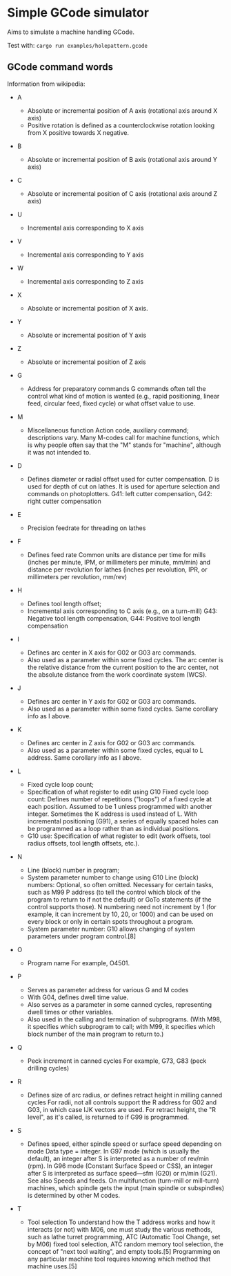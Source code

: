 Simple GCode simulator
================

Aims to simulate a machine handling GCode.

Test with:
`cargo run examples/holepattern.gcode`


GCode command words
----------------

Information from wikipedia:
* A
  * Absolute or incremental position of A axis (rotational axis around X axis)
  * Positive rotation is defined as a counterclockwise rotation looking from X positive towards X negative.
* B
  * Absolute or incremental position of B axis (rotational axis around Y axis)
* C
  * Absolute or incremental position of C axis (rotational axis around Z axis)
* U
  * Incremental axis corresponding to X axis
* V
  * Incremental axis corresponding to Y axis 
* W
  * Incremental axis corresponding to Z axis 
* X
  * Absolute or incremental position of X axis.
* Y
  * Absolute or incremental position of Y axis
* Z
  * Absolute or incremental position of Z axis 

* G
  * Address for preparatory commands G commands often tell the control what kind of motion is wanted (e.g., rapid positioning, linear feed, circular feed, fixed cycle) or what offset value to use.
* M
  * Miscellaneous function Action code, auxiliary command; descriptions vary. Many M-codes call for machine functions, which is why people often say that the "M" stands for "machine", although it was not intended to.

* D
  * Defines diameter or radial offset used for cutter compensation. D is used for depth of cut on lathes. It is used for aperture selection and commands on photoplotters. G41: left cutter compensation, G42: right cutter compensation
* E
  * Precision feedrate for threading on lathes
* F
  * Defines feed rate Common units are distance per time for mills (inches per minute, IPM, or millimeters per minute, mm/min) and distance per revolution for lathes (inches per revolution, IPR, or millimeters per revolution, mm/rev)
* H
  * Defines tool length offset;
  * Incremental axis corresponding to C axis (e.g., on a turn-mill) G43: Negative tool length compensation, G44: Positive tool length compensation
* I   
  * Defines arc center in X axis for G02 or G03 arc commands.
  * Also used as a parameter within some fixed cycles. The arc center is the relative distance from the current position to the arc center, not the absolute distance from the work coordinate system (WCS).
* J
  * Defines arc center in Y axis for G02 or G03 arc commands.
  * Also used as a parameter within some fixed cycles. Same corollary info as I above.
* K
  * Defines arc center in Z axis for G02 or G03 arc commands.
  * Also used as a parameter within some fixed cycles, equal to L address. Same corollary info as I above.
* L
  * Fixed cycle loop count;
  * Specification of what register to edit using G10 Fixed cycle loop count: Defines number of repetitions ("loops") of a fixed cycle at each position. Assumed to be 1 unless programmed with another integer. Sometimes the K address is used instead of L. With incremental positioning (G91), a series of equally spaced holes can be programmed as a loop rather than as individual positions.
  * G10 use: Specification of what register to edit (work offsets, tool radius offsets, tool length offsets, etc.).
* N
  * Line (block) number in program;
  * System parameter number to change using G10 Line (block) numbers: Optional, so often omitted. Necessary for certain tasks, such as M99 P address (to tell the control which block of the program to return to if not the default) or GoTo statements (if the control supports those). N numbering need not increment by 1 (for example, it can increment by 10, 20, or 1000) and can be used on every block or only in certain spots throughout a program.
  * System parameter number: G10 allows changing of system parameters under program control.[8]
* O
  * Program name For example, O4501. 
* P
  * Serves as parameter address for various G and M codes
  * With G04, defines dwell time value.
  * Also serves as a parameter in some canned cycles, representing dwell times or other variables.
  * Also used in the calling and termination of subprograms. (With M98, it specifies which subprogram to call; with M99, it specifies which block number of the main program to return to.)
* Q
  * Peck increment in canned cycles For example, G73, G83 (peck drilling cycles)
* R
  * Defines size of arc radius, or defines retract height in milling canned cycles For radii, not all controls support the R address for G02 and G03, in which case IJK vectors are used. For retract height, the "R level", as it's called, is returned to if G99 is programmed.
* S
  * Defines speed, either spindle speed or surface speed depending on mode Data type = integer. In G97 mode (which is usually the default), an integer after S is interpreted as a number of rev/min (rpm). In G96 mode (Constant Surface Speed or CSS), an integer after S is interpreted as surface speed—sfm (G20) or m/min (G21). See also Speeds and feeds. On multifunction (turn-mill or mill-turn) machines, which spindle gets the input (main spindle or subspindles) is determined by other M codes.
* T
  * Tool selection To understand how the T address works and how it interacts (or not) with M06, one must study the various methods, such as lathe turret programming, ATC (Automatic Tool Change, set by M06) fixed tool selection, ATC random memory tool selection, the concept of "next tool waiting", and empty tools.[5] Programming on any particular machine tool requires knowing which method that machine uses.[5]
